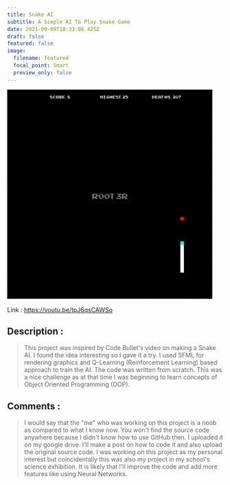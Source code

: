```yaml
---
title: Snake AI
subtitle: A Simple AI To Play Snake Game
date: 2021-09-09T18:33:08.425Z
draft: false
featured: false
image:
  filename: featured
  focal_point: Smart
  preview_only: false
---
```

![](snake_ai.png)

Link : <https://youtu.be/tpJ6qsCAWSo>

## Description :

> This project was inspired by Code Bullet's video on making a Snake AI. I found the idea interesting so I gave it a try. I used SFML for rendering graphics and Q-Learning (Reinforcement Learning) based approach to train the AI. The code was written from scratch. This was a nice challenge as at that time I was beginning to learn concepts of Object Oriented Programming (OOP).

## Comments :

> I would say that the "me" who was working on this project is a noob as compared to what I know now. You won't find the source code anywhere because I didn't know how to use GitHub then. I uploaded it on my google drive. I'll make a post on how to code it and also upload the original source code. I was working on this project as my personal interest but coincidentally this was also my project in my school's science exhibition.
> It is likely that I'll improve the code and add more features like using Neural Networks.